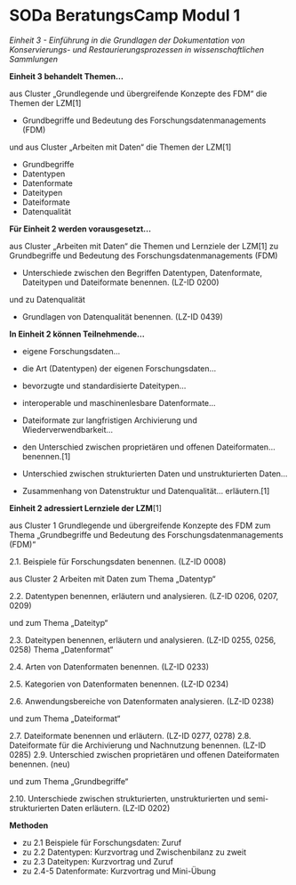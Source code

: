 <!--

author: Gudrun Schwenk und Canan Hastik  
email:    
version:  v1
language: DE

icon:     https://raw.githubusercontent.com/chastik/Beratung_Dateityp_Bild/refs/heads/main/SODa-Logo_full.svg
link:     https://raw.githubusercontent.com/chastik/Beratung/refs/heads/main/soda.css

comment:  WissKi SODA OERs

-->

# SODa BeratungsCamp Modul 1 

*Einheit 3 - Einführung in die Grundlagen der Dokumentation von Konservierungs- und Restaurierungsprozessen in wissenschaftlichen Sammlungen*

**Einheit 3 behandelt Themen…**

aus Cluster „Grundlegende und übergreifende Konzepte des FDM“ die Themen der LZM[1]

- Grundbegriffe und Bedeutung des Forschungsdatenmanagements (FDM)

und aus Cluster „Arbeiten mit Daten“ die Themen der LZM[1]

- Grundbegriffe
- Datentypen
- Datenformate
- Dateitypen
- Dateiformate
- Datenqualität


**Für Einheit 2 werden vorausgesetzt…**

aus Cluster „Arbeiten mit Daten“ die Themen und Lernziele der LZM[1] zu Grundbegriffe und Bedeutung des Forschungsdatenmanagements (FDM)

- Unterschiede zwischen den Begriffen Datentypen, Datenformate, Dateitypen und Dateiformate benennen. (LZ-ID 0200)

und zu Datenqualität

- Grundlagen von Datenqualität benennen. (LZ-ID 0439)


**In Einheit 2 können Teilnehmende…**

- eigene Forschungsdaten…
- die Art (Datentypen) der eigenen Forschungsdaten…
- bevorzugte und standardisierte Dateitypen…
- interoperable und maschinenlesbare Datenformate…
- Dateiformate zur langfristigen Archivierung und Wiederverwendbarkeit…
- den Unterschied zwischen proprietären und offenen Dateiformaten…
benennen.[1]

- Unterschied zwischen strukturierten Daten und unstrukturierten Daten…
- Zusammenhang von Datenstruktur und Datenqualität…
erläutern.[1]

**Einheit 2 adressiert Lernziele der LZM**[1]

aus Cluster 1 Grundlegende und übergreifende Konzepte des FDM zum Thema „Grundbegriffe und Bedeutung des Forschungsdatenmanagements (FDM)“

2.1. Beispiele für Forschungsdaten benennen. (LZ-ID 0008)

aus Cluster 2 Arbeiten mit Daten zum Thema „Datentyp“

2.2. Datentypen benennen, erläutern und analysieren. (LZ-ID 0206, 0207, 0209)

und zum Thema „Dateityp“ 

2.3. Dateitypen benennen, erläutern und analysieren. (LZ-ID 0255, 0256, 0258)
Thema „Datenformat“

2.4. Arten von Datenformaten benennen. (LZ-ID 0233)

2.5. Kategorien von Datenformaten benennen. (LZ-ID 0234)

2.6. Anwendungsbereiche von Datenformaten analysieren. (LZ-ID 0238)

und zum Thema „Dateiformat“

2.7. Dateiformate benennen und erläutern. (LZ-ID 0277, 0278)
2.8. Dateiformate für die Archivierung und Nachnutzung benennen. (LZ-ID 0285)
2.9. Unterschied zwischen proprietären und offenen Dateiformaten benennen. (neu)

und zum Thema „Grundbegriffe“

2.10. Unterschiede zwischen strukturierten, unstrukturierten und semi-strukturierten Daten erläutern. (LZ-ID 0202)

**Methoden**

- zu 2.1 Beispiele für Forschungsdaten: Zuruf
- zu 2.2 Datentypen: Kurzvortrag und Zwischenbilanz zu zweit
- zu 2.3 Dateitypen: Kurzvortrag und Zuruf
- zu 2.4-5 Datenformate: Kurzvortrag und Mini-Übung

